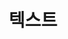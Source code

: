 ---
lastmod: 2022-10-02
title:  텍스트
weight: 1
level_of_description: 레코드그룹-R1
components: 
  - https://private.textconsulting.io/red-bg.jpg
description: 개인 및 TCG에서 참여한 텍스트 프로젝트입니다. 컨설팅, 입찰, 투자 및 다양한 예산계획을 포함한 텍스트를 생산했습니다. (현재 공개된 아이템이 없습니다.)
link:
---